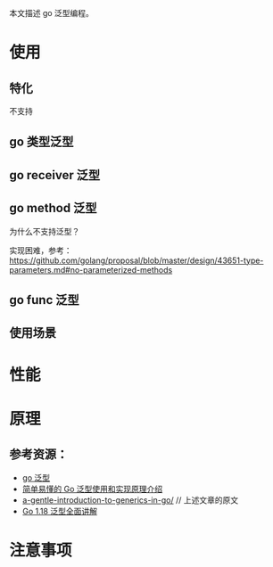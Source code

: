 本文描述 go 泛型编程。

# 使用

## 特化

不支持


## go 类型泛型
## go receiver 泛型
## go method 泛型

为什么不支持泛型？

实现困难，参考：https://github.com/golang/proposal/blob/master/design/43651-type-parameters.md#no-parameterized-methods

## go func 泛型

## 使用场景

# 性能

# 原理

## 参考资源：
- [go 泛型](https://www.cnblogs.com/taoxiaoxin/p/17933517.html)
- [简单易懂的 Go 泛型使用和实现原理介绍](https://zhuanlan.zhihu.com/p/509290914)
- [a-gentle-introduction-to-generics-in-go/](https://dominikbraun.io/blog/a-gentle-introduction-to-generics-in-go/) // 上述文章的原文
- [Go 1.18 泛型全面讲解](https://juejin.cn/post/7080938405449695268#heading-29) 
# 注意事项


